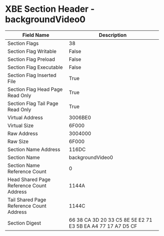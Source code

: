# XBE Section Header - backgroundVideo0

| Field Name | Description |
|---|---|
| Section Flags | 38 |
| Section Flag Writable | False |
| Section Flag Preload | False |
| Section Flag Executable | False |
| Section Flag Inserted File | True |
| Section Flag Head Page Read Only | True |
| Section Flag Tail Page Read Only | True |
| Virtual Address | 3006BE0 |
| Virtual Size | 6F000 |
| Raw Address | 3004000 |
| Raw Size | 6F000 |
| Section Name Address | 116DC |
| Section Name | backgroundVideo0 |
| Section Name Reference Count | 0 |
| Head Shared Page Reference Count Address | 1144A |
| Tail Shared Page Reference Count Address | 1144C |
| Section Digest | 66 38 CA 3D 20 33 C5 8E 5E E2 71 E3 5B EA A4 77 17 A7 D5 CF |
